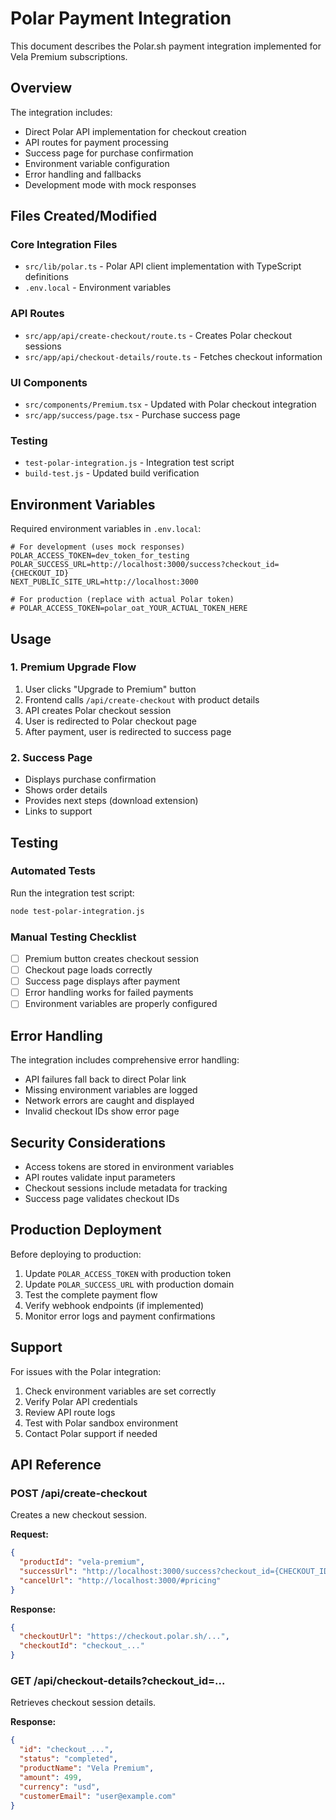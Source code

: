 # Polar Payment Integration

This document describes the Polar.sh payment integration implemented for Vela Premium subscriptions.

## Overview

The integration includes:
- Direct Polar API implementation for checkout creation
- API routes for payment processing
- Success page for purchase confirmation
- Environment variable configuration
- Error handling and fallbacks
- Development mode with mock responses

## Files Created/Modified

### Core Integration Files
- `src/lib/polar.ts` - Polar API client implementation with TypeScript definitions
- `.env.local` - Environment variables

### API Routes
- `src/app/api/create-checkout/route.ts` - Creates Polar checkout sessions
- `src/app/api/checkout-details/route.ts` - Fetches checkout information

### UI Components
- `src/components/Premium.tsx` - Updated with Polar checkout integration
- `src/app/success/page.tsx` - Purchase success page

### Testing
- `test-polar-integration.js` - Integration test script
- `build-test.js` - Updated build verification

## Environment Variables

Required environment variables in `.env.local`:

```env
# For development (uses mock responses)
POLAR_ACCESS_TOKEN=dev_token_for_testing
POLAR_SUCCESS_URL=http://localhost:3000/success?checkout_id={CHECKOUT_ID}
NEXT_PUBLIC_SITE_URL=http://localhost:3000

# For production (replace with actual Polar token)
# POLAR_ACCESS_TOKEN=polar_oat_YOUR_ACTUAL_TOKEN_HERE
```

## Usage

### 1. Premium Upgrade Flow
1. User clicks "Upgrade to Premium" button
2. Frontend calls `/api/create-checkout` with product details
3. API creates Polar checkout session
4. User is redirected to Polar checkout page
5. After payment, user is redirected to success page

### 2. Success Page
- Displays purchase confirmation
- Shows order details
- Provides next steps (download extension)
- Links to support

## Testing

### Automated Tests
Run the integration test script:
```bash
node test-polar-integration.js
```

### Manual Testing Checklist
- [ ] Premium button creates checkout session
- [ ] Checkout page loads correctly
- [ ] Success page displays after payment
- [ ] Error handling works for failed payments
- [ ] Environment variables are properly configured

## Error Handling

The integration includes comprehensive error handling:
- API failures fall back to direct Polar link
- Missing environment variables are logged
- Network errors are caught and displayed
- Invalid checkout IDs show error page

## Security Considerations

- Access tokens are stored in environment variables
- API routes validate input parameters
- Checkout sessions include metadata for tracking
- Success page validates checkout IDs

## Production Deployment

Before deploying to production:
1. Update `POLAR_ACCESS_TOKEN` with production token
2. Update `POLAR_SUCCESS_URL` with production domain
3. Test the complete payment flow
4. Verify webhook endpoints (if implemented)
5. Monitor error logs and payment confirmations

## Support

For issues with the Polar integration:
1. Check environment variables are set correctly
2. Verify Polar API credentials
3. Review API route logs
4. Test with Polar sandbox environment
5. Contact Polar support if needed

## API Reference

### POST /api/create-checkout
Creates a new checkout session.

**Request:**
```json
{
  "productId": "vela-premium",
  "successUrl": "http://localhost:3000/success?checkout_id={CHECKOUT_ID}",
  "cancelUrl": "http://localhost:3000/#pricing"
}
```

**Response:**
```json
{
  "checkoutUrl": "https://checkout.polar.sh/...",
  "checkoutId": "checkout_..."
}
```

### GET /api/checkout-details?checkout_id=...
Retrieves checkout session details.

**Response:**
```json
{
  "id": "checkout_...",
  "status": "completed",
  "productName": "Vela Premium",
  "amount": 499,
  "currency": "usd",
  "customerEmail": "user@example.com"
}
```